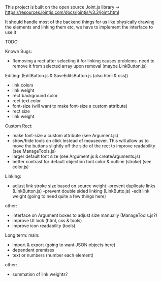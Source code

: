 This project is built on the open source Joint.js library -> https://resources.jointjs.com/docs/jointjs/v3.3/joint.html

It should handle most of the backend things for us like physically drawing the elements and linking them etc, we have to implement the interface to use it


TODO 

Known Bugs:
  - Removing a rect after selecting it for linking causes problems. need to remove it from selected array upon removal (maybe LinkButton.js)

Editing: (EditButton.js & SaveEditsButton.js (also html & css))
  - link colors
  - link weight
  - rect background color
  - rect text color
  - font-size (will want to make font-size a custom attribute)
  - rect size
  - link weight

Custom Rect:
  -  make font-size a custom attribute (see Argument.js)
  - show/hide tools on click instead of mouseover. This will allow us to move the buttons slightly off the side
      of the rect to improve readability (see ManageTools.js)
  - larger default font size (see Argument.js & createArguments.js)
  - better contrast for default objection font color & outline (stroke) (see color.js)

Linking:
  - adjust link stroke size based on source weight
  -prevent duplicate links (LinkButton.js)
  -prevent double sided linking (LinkButto.js)
  -edit link weight (going to need quite a few things here)

other:
  - interface on Argument boxes to adjust size manually (ManageTools.js?)
  - improve UI look (html, css & tools)
  - improve icon readability (tools)

Long term: 
  main:
  - import & export (going to want JSON objects here)
  - dependent premises
  - text or numbers (number each element)

  other:
  - summation of link weights?
